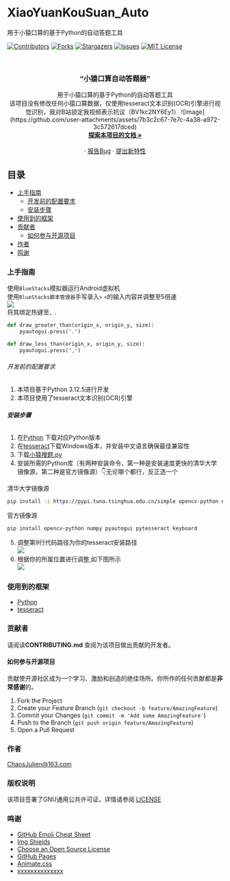 # XiaoYuanKouSuan_Auto

用于小猿口算的基于Python的自动答题工具


[![Contributors][contributors-shield]][contributors-url]
[![Forks][forks-shield]][forks-url]
[![Stargazers][stars-shield]][stars-url]
[![Issues][issues-shield]][issues-url]
[![MIT License][license-shield]][license-url]

<!-- PROJECT LOGO -->
<br />

<p align="center">

  <h3 align="center">“小猿口算自动答题器”</h3>
  <p align="center">
    用于小猿口算的基于Python的自动答题工具</br>
    该项目没有修改任何小猿口算数据，仅使用tesseract文本识别(OCR)引擎进行视觉识别，我对B站锁定我视频表示抗议（BV1kc2NY6Ey1）
    ![image](https://github.com/user-attachments/assets/7b3c2c67-7e7c-4a38-a972-3c572617dced)
    <br />
    <a href="https://github.com/ChaosJulien/XiaoYuanKouSuan_Auto"><strong>探索本项目的文档 »</strong></a>
    <br />
    <br />
    ·
    <a href="https://github.com/ChaosJulien/XiaoYuanKouSuan_Auto/issues">报告Bug</a>
    ·
    <a href="https://github.com/ChaosJulien/XiaoYuanKouSuan_Auto/issues">提出新特性</a>
  </p>

</p>

 
## 目录

- [上手指南](#上手指南)
  - [开发前的配置要求](#开发前的配置要求)
  - [安装步骤](#安装步骤)
- [使用到的框架](#使用到的框架)
- [贡献者](#贡献者)
  - [如何参与开源项目](#如何参与开源项目)
- [作者](#作者)
- [鸣谢](#鸣谢)

### 上手指南
使用`BlueStacks`模拟器运行Android虚拟机 </br>
使用`BlueStacks脚本管理器`手写录入`>` `<`的输入内容并调整至5倍速 </br>
![](https://github.com/ChaosJulien/XiaoYuanKouSuan_Auto/blob/main/image/example2.png) </br>
将其绑定热键至`,` `.` </br>
```python
def draw_greater_than(origin_x, origin_y, size):
    pyautogui.press(".")

def draw_less_than(origin_x, origin_y, size):
    pyautogui.press(",")
```




###### 开发前的配置要求

1. 本项目基于Python 3.12.5进行开发
2. 本项目使用了tesseract文本识别(OCR)引擎

###### **安装步骤**

1. 在[Python](https://www.python.org/) 下载对应Python版本
2. 在[tesseract](https://github.com/tesseract-ocr/tesseract)下载Windows版本，并安装中文语言确保最佳兼容性
3. 下载[小猿搜题.py](https://github.com/ChaosJulien/XiaoYuanKouSuan_Auto/blob/main/%E5%B0%8F%E7%8C%BF%E6%90%9C%E9%A2%98.py)
4. 安装所需的Python库（有两种安装命令，第一种是安装速度更快的清华大学镜像源，第二种是官方镜像源）👇无论哪个都行，反正选一个

清华大学镜像源
```bash
pip install -i https://pypi.tuna.tsinghua.edu.cn/simple opencv-python numpy pyautogui pytesseract keyboard
```
官方镜像源
```bash
pip install opencv-python numpy pyautogui pytesseract keyboard
```
5. 调整第9行代码路径为你的tesseract安装路径</br>
![](https://github.com/ChaosJulien/XiaoYuanKouSuan_Auto/blob/main/image/example3.png)
6. 根据你的所属位置进行调整,如下图所示 </br>
![](https://github.com/ChaosJulien/XiaoYuanKouSuan_Auto/blob/main/image/example1.png)


### 使用到的框架

- [Python](https://www.python.org/)
- [tesseract](https://github.com/tesseract-ocr/tesseract)

### 贡献者

请阅读**CONTRIBUTING.md** 查阅为该项目做出贡献的开发者。

#### 如何参与开源项目

贡献使开源社区成为一个学习、激励和创造的绝佳场所。你所作的任何贡献都是**非常感谢**的。


1. Fork the Project
2. Create your Feature Branch (`git checkout -b feature/AmazingFeature`)
3. Commit your Changes (`git commit -m 'Add some AmazingFeature'`)
4. Push to the Branch (`git push origin feature/AmazingFeature`)
5. Open a Pull Request



### 作者

ChaosJulien@163.com

### 版权说明

该项目签署了GNU通用公共许可证，详情请参阅 [LICENSE](https://github.com/ChaosJulien/XiaoYuanKouSuan_Auto/LICENSE)

### 鸣谢


- [GitHub Emoji Cheat Sheet](https://www.webpagefx.com/tools/emoji-cheat-sheet)
- [Img Shields](https://shields.io)
- [Choose an Open Source License](https://choosealicense.com)
- [GitHub Pages](https://pages.github.com)
- [Animate.css](https://daneden.github.io/animate.css)
- [xxxxxxxxxxxxxx](https://connoratherton.com/loaders)

<!-- links -->
[your-project-path]:/ChaosJulien/XiaoYuanKouSuan_Auto
[contributors-shield]: https://img.shields.io/github/contributors/ChaosJulien/XiaoYuanKouSuan_Auto.svg?style=flat-square
[contributors-url]: https://github.com/ChaosJulien/XiaoYuanKouSuan_Auto/pulse
[forks-shield]: https://img.shields.io/github/forks/ChaosJulien/XiaoYuanKouSuan_Auto.svg?style=flat-square
[forks-url]: https://github.com//ChaosJulien/XiaoYuanKouSuan_Auto/network/members
[stars-shield]: https://img.shields.io/github/stars/ChaosJulien/XiaoYuanKouSuan_Auto.svg?style=flat-square
[stars-url]: https://github.com/ChaosJulien/XiaoYuanKouSuan_Auto/stargazers
[issues-shield]: https://img.shields.io/github/issues/ChaosJulien/XiaoYuanKouSuan_Auto.svg?style=flat-square
[issues-url]: https://img.shields.io/github/issues/shaojintian/Best_README_template.svg
[license-shield]: https://img.shields.io/github/license/ChaosJulien/XiaoYuanKouSuan_Auto.svg?style=flat-square
[license-url]: https://github.com/ChaosJulien/XiaoYuanKouSuan_Auto/LICENSE



